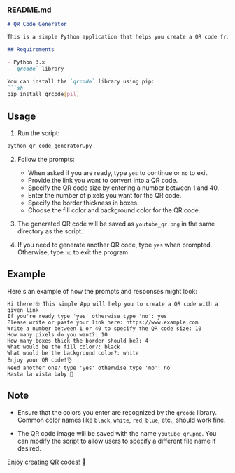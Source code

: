 ### README.md

```markdown
# QR Code Generator

This is a simple Python application that helps you create a QR code from a given link. The user can customize various aspects of the QR code, such as its size, the number of pixels, the border thickness, and the colors of the QR code and its background.

## Requirements

- Python 3.x
- `qrcode` library

You can install the `qrcode` library using pip:
```sh
pip install qrcode[pil]
```

## Usage

1. Run the script:
```sh
python qr_code_generator.py
```

2. Follow the prompts:

   - When asked if you are ready, type `yes` to continue or `no` to exit.
   - Provide the link you want to convert into a QR code.
   - Specify the QR code size by entering a number between 1 and 40.
   - Enter the number of pixels you want for the QR code.
   - Specify the border thickness in boxes.
   - Choose the fill color and background color for the QR code.

3. The generated QR code will be saved as `youtube_qr.png` in the same directory as the script.

4. If you need to generate another QR code, type `yes` when prompted. Otherwise, type `no` to exit the program.

## Example

Here's an example of how the prompts and responses might look:

```
Hi there!🤓 This simple App will help you to create a QR code with a given link
If you're ready type 'yes' otherwise type 'no': yes
Please write or paste your link here: https://www.example.com
Write a number between 1 or 40 to specify the QR code size: 10
How many pixels do you want?: 10
How many boxes thick the border should be?: 4
What would be the fill color?: black
What would be the background color?: white
Enjoy your QR code!👌
Need another one? type 'yes' otherwise type 'no': no
Hasta la vista baby 🤖
```

## Note

- Ensure that the colors you enter are recognized by the `qrcode` library. Common color names like `black`, `white`, `red`, `blue`, etc., should work fine.

- The QR code image will be saved with the name `youtube_qr.png`. You can modify the script to allow users to specify a different file name if desired.

Enjoy creating QR codes! 🚀
```
